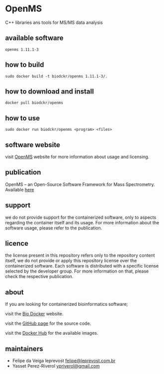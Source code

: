 OpenMS
=====
C++ libraries ans tools for MS/MS data analysis


available software
--------
`openms 1.11.1-3`


how to build
------------
`sudo docker build -t biodckr/openms 1.11.1-3/.`


how to download and install
---------------------------
`docker pull biodckr/openms`


how to use
------------
`sudo docker run biodckr/openms <program> <files> `


software website
----------------
visit [OpenMS](http://open-ms.sourceforge.net/) website for more information about usage and licensing.


publication
-----------
OpenMS – an Open-Source Software Framework for Mass Spectrometry. Available [here](http://www.biomedcentral.com/1471-2105/9/163)


support
-------
we do not provide support for the containerized software, only to aspects regarding the container itself
and its usage. For more information about the software usage, please refer to the publication.


licence
-------
the license present in this repository refers only to the repository content itself, we do not provide or
apply this repository license over the containerized software. Each software is distributed with a specific
license selected by the developer group. For more information on that, please check the respective publication.


about
-----
If you are looking for containerized bioinformatics software;

visit the [Bio Docker](http://biodocker.github.io "Bio Docker") website.

visit the [GitHub page](https://github.com/BioDocker/) for the source code.

visit the [Docker Hub](https://registry.hub.docker.com/repos/biodckr/) for the available images.


maintainers
-----------
* Felipe da Veiga leprevost <felipe@leprevost.com.br>
* Yasset Perez-Riverol <ypriverol@gmail.com>
